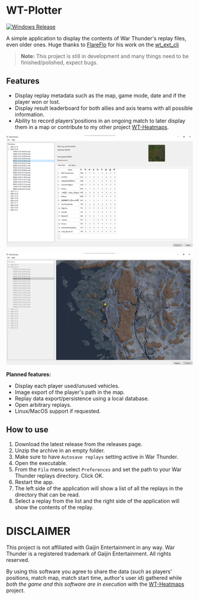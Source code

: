 # WT-Plotter

[![Windows Release](https://github.com/Sgambe33/WT-Plotter/actions/workflows/windows_release.yaml/badge.svg)](https://github.com/Sgambe33/WT-Plotter/actions/workflows/windows_release.yaml)

A simple application to display the contents of War Thunder's replay files, even older ones.
Huge thanks to [FlareFlo](https://github.com/FlareFlo) for his work on the [wt_ext_cli](https://github.com/Warthunder-Open-Source-Foundation/wt_ext_cli)
> **Note:** This project is still in development and many things need to be finished/polished, expect bugs.

## Features

- Display replay metadata such as the map, game mode, date and if the player won or lost.
- Display result leaderboard for both allies and axis teams with all possible information.
- Ability to record players'positions in an ongoing match to later display them in a map or contribute to my other project [WT-Heatmaps](http://warthunder-heatmaps.crabdance.com/).

![img.png](.github/readme_assets/image.png)

![img_1.png](.github/readme_assets/image2.png)


**Planned features:**

- Display each player used/unused vehicles.
- Image export of the player's path in the map.
- Replay data export/persistence using a local database.
- Open arbitrary replays.
- Linux/MacOS support if requested.

## How to use

1. Download the latest release from the releases page.
2. Unzip the archive in an empty folder.
3. Make sure to have `Autosave replays` setting active in War Thunder.
4. Open the executable.
5. From the `File` menu select `Preferences` and set the path to your War Thunder replays directory. Click OK.
6. Restart the app.
7. The left side of the application will show a list of all the replays in the directory that can be read.
8. Select a replay from the list and the right side of the application will show the contents of the replay.

# DISCLAIMER
This project is not affiliated with Gaijin Entertainment in any way. War Thunder is a registered trademark of Gaijin Entertainment. All rights reserved.

By using this software you agree to share the data (such as players' positions, match map, match start time, author's user id) gathered while *both the game and this software are in execution* with the [WT-Heatmaps](http://warthunder-heatmaps.crabdance.com/) project.
